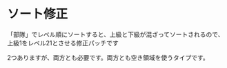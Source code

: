 # ソート修正

「部隊」でレベル順にソートすると、上級と下級が混ざってソートされるので、上級1をレベル21とさせる修正パッチです

2つありますが、両方とも必要です。両方とも空き領域を使うタイプです。